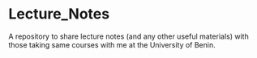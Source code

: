 # Lecture_Notes
A repository to share lecture notes (and any other useful materials) with those taking same courses with me at the University of Benin.
